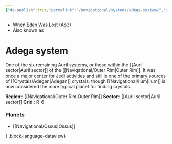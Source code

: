 ```yaml
---
{"dg-publish":true,"permalink":"/navigational/systems/adega-system/","tags":["map","system","outerrime"]}
---
```


- [When Eden Was Lost (Ao3)](https://archiveofourown.org/works/19334440/chapters/45992584)
- Also known as 
# Adega system

One of the six remaining Auril systems, or those within the [[Auril sector\|Auril sector]] of the [[Navigational/Outer Rim\|Outer Rim]]. It was once a major center for Jedi activities and still is one of the primary sources of [[Crystals/Adegan\|Adegan]] crystals, though [[Navigational/Ilum\|Ilum]] is now considered the more typical planet for finding crystals. 

**Region**::  [[Navigational/Outer Rim\|Outer Rim]]
**Sector**::  [[Auril sector\|Auril sector]]
**Grid**::  R-6

### Planets
- [[Navigational/Ossus\|Ossus]]

{ .block-language-dataview}
